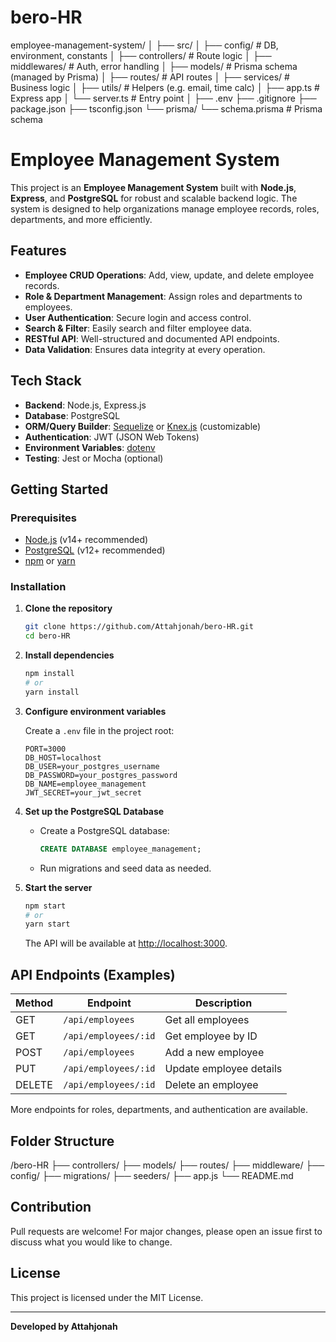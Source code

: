 # bero-HR
employee-management-system/
│
├── src/
│   ├── config/             # DB, environment, constants
│   ├── controllers/        # Route logic
│   ├── middlewares/        # Auth, error handling
│   ├── models/             # Prisma schema (managed by Prisma)
│   ├── routes/             # API routes
│   ├── services/           # Business logic
│   ├── utils/              # Helpers (e.g. email, time calc)
│   ├── app.ts              # Express app
│   └── server.ts           # Entry point
│
├── .env
├── .gitignore
├── package.json
├── tsconfig.json
└── prisma/
    └── schema.prisma       # Prisma schema

# Employee Management System

This project is an **Employee Management System** built with **Node.js**, **Express**, and **PostgreSQL** for robust and scalable backend logic. The system is designed to help organizations manage employee records, roles, departments, and more efficiently.

## Features

- **Employee CRUD Operations**: Add, view, update, and delete employee records.
- **Role & Department Management**: Assign roles and departments to employees.
- **User Authentication**: Secure login and access control.
- **Search & Filter**: Easily search and filter employee data.
- **RESTful API**: Well-structured and documented API endpoints.
- **Data Validation**: Ensures data integrity at every operation.

## Tech Stack

- **Backend**: Node.js, Express.js
- **Database**: PostgreSQL
- **ORM/Query Builder**: [Sequelize](https://sequelize.org/) or [Knex.js](https://knexjs.org/) (customizable)
- **Authentication**: JWT (JSON Web Tokens)
- **Environment Variables**: [dotenv](https://www.npmjs.com/package/dotenv)
- **Testing**: Jest or Mocha (optional)

## Getting Started

### Prerequisites

- [Node.js](https://nodejs.org/) (v14+ recommended)
- [PostgreSQL](https://www.postgresql.org/) (v12+ recommended)
- [npm](https://www.npmjs.com/) or [yarn](https://yarnpkg.com/)

### Installation

1. **Clone the repository**
   ```bash
   git clone https://github.com/Attahjonah/bero-HR.git
   cd bero-HR
   ```

2. **Install dependencies**
   ```bash
   npm install
   # or
   yarn install
   ```

3. **Configure environment variables**

   Create a `.env` file in the project root:

   ```
   PORT=3000
   DB_HOST=localhost
   DB_USER=your_postgres_username
   DB_PASSWORD=your_postgres_password
   DB_NAME=employee_management
   JWT_SECRET=your_jwt_secret
   ```

4. **Set up the PostgreSQL Database**

   - Create a PostgreSQL database:
     ```sql
     CREATE DATABASE employee_management;
     ```
   - Run migrations and seed data as needed.

5. **Start the server**
   ```bash
   npm start
   # or
   yarn start
   ```

   The API will be available at [http://localhost:3000](http://localhost:3000).

## API Endpoints (Examples)

| Method | Endpoint              | Description                |
|--------|----------------------|----------------------------|
| GET    | `/api/employees`     | Get all employees          |
| GET    | `/api/employees/:id` | Get employee by ID         |
| POST   | `/api/employees`     | Add a new employee         |
| PUT    | `/api/employees/:id` | Update employee details    |
| DELETE | `/api/employees/:id` | Delete an employee         |

More endpoints for roles, departments, and authentication are available.

## Folder Structure


/bero-HR
  ├── controllers/
  ├── models/
  ├── routes/
  ├── middleware/
  ├── config/
  ├── migrations/
  ├── seeders/
  ├── app.js
  └── README.md


## Contribution

Pull requests are welcome! For major changes, please open an issue first to discuss what you would like to change.

## License

This project is licensed under the MIT License.

---

**Developed by Attahjonah**

````
